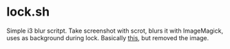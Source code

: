 # lock.sh

Simple i3 blur scritpt. Take screenshot with scrot, blurs it with ImageMagick, uses as background during lock. Basically [this](https://github.com/savoca/dotfiles/blob/gray/home/.bin/scripts/lock.sh), but removed the image.
